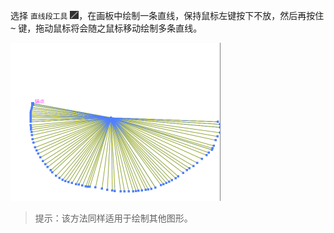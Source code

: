 选择 `直线段工具` <img src="./images/01.png" style="zoom:50%;" />，在画板中绘制一条直线，保持鼠标左键按下不放，然后再按住 <kbd>~</kbd> 键，拖动鼠标将会随之鼠标移动绘制多条直线。

<img src="./images/02.png" alt="02" style="zoom:50%;" />

> 提示：该方法同样适用于绘制其他图形。